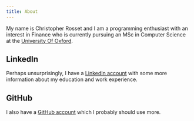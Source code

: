 ```yaml
---
title: About
---
```


My name is Christopher Rosset and I am a programming enthusiast with an
interest in Finance who is currently pursuing an MSc in Computer
Science at the [University Of Oxford](http://ox.ac.uk).

## LinkedIn

Perhaps unsurprisingly, I have a [LinkedIn
account](http://uk.linkedin.com/pub/christopher-rosset/47/2a1/b09/) with some
more information about my education and work experience.

## GitHub

I also have a [GitHub account](https://github.com/chrisrosset) which I probably
should use more.

<!--
## CV

Apart from the LinkedIn account, I also maintan a regular CV which you can
download from [this link]().
-->
